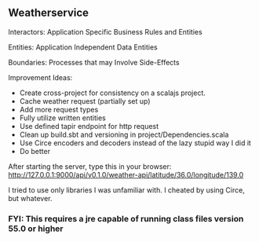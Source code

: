 ## Weatherservice

Interactors: Application Specific Business Rules and Entities

Entities: Application Independent Data Entities

Boundaries: Processes that may Involve Side-Effects

Improvement Ideas:

- Create cross-project for consistency on a scalajs project.
- Cache weather request (partially set up)
- Add more request types
- Fully utilize written entities
- Use defined tapir endpoint for http request
- Clean up build.sbt and versioning in project/Dependencies.scala
- Use Circe encoders and decoders instead of the lazy stupid way I did it
- Do better

After starting the server, type this in your browser: http://127.0.0.1:9000/api/v0.1.0/weather-api/latitude/36.0/longitude/139.0

I tried to use only libraries I was unfamiliar with. I cheated by using Circe, but whatever.

### FYI: This requires a jre capable of running class files version 55.0 or higher